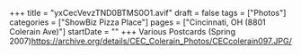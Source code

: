 +++
title = "yxCecVevzTND0BTMS0O1.avif"
draft = false
tags = ["Photos"]
categories = ["ShowBiz Pizza Place"]
pages = ["Cincinnati, OH (8801 Colerain Ave)"]
startDate = ""
+++
Various Postcards (Spring 2007)https://archive.org/details/CEC_Colerain_Photos/CECcolerain097.JPG/
